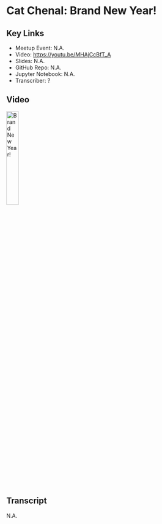 # Cat Chenal: Brand New Year!  

## Key Links  
- Meetup Event:  N.A.  
- Video:  https://youtu.be/MHAjCcBfT_A  
- Slides:  N.A.  
- GitHub Repo:  N.A.  
- Jupyter Notebook:  N.A.  
- Transcriber:  ?  
  

## Video
<a href="http://www.youtube.com/watch?feature=player_embedded&v=MHAjCcBfT_A" target="_blank">
    <img src="http://img.youtube.com/vi/MHAjCcBfT_A/0.jpg" 
         alt="Brand New Year!"
         width="25%"/>
</a>

## Transcript  
N.A.  
